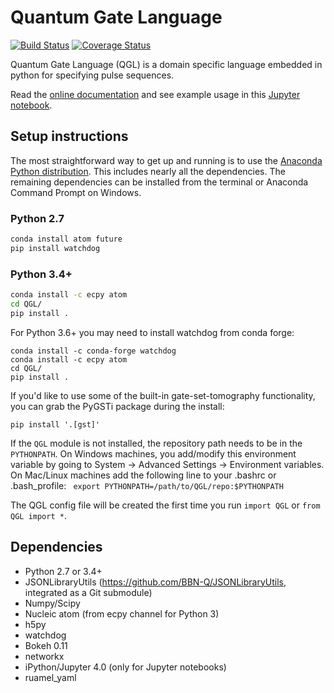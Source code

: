 # Quantum Gate Language

[![Build Status](https://travis-ci.org/BBN-Q/QGL.svg?branch=master)](https://travis-ci.org/BBN-Q/QGL) [![Coverage Status](https://coveralls.io/repos/BBN-Q/QGL/badge.svg?branch=master)](https://coveralls.io/r/BBN-Q/QGL)

Quantum Gate Language (QGL) is a domain specific language embedded in python for
specifying pulse sequences.

Read the [online documentation](https://bbn-q.github.io/QGL/) and see example
usage in this [Jupyter
notebook](https://github.com/BBN-Q/QGL/blob/master/doc/QGL-demo.ipynb).

## Setup instructions

The most straightforward way to get up and running is to use the [Anaconda
Python distribution](http://continuum.io/downloads). This includes nearly all
the dependencies. The remaining dependencies can be installed from the terminal
or Anaconda Command Prompt on Windows.

### Python 2.7

```bash
conda install atom future
pip install watchdog
```

### Python 3.4+

```bash
conda install -c ecpy atom
cd QGL/
pip install .
```

For Python 3.6+ you may need to install watchdog from conda forge:
```
conda install -c conda-forge watchdog
conda install -c ecpy atom
cd QGL/
pip install .
```

If you'd like to use some of the built-in gate-set-tomography functionality,
you can grab the PyGSTi package during the install:
```
pip install '.[gst]'
```
If the `QGL` module is not installed, the repository path needs to be in the
`PYTHONPATH`. On Windows machines, you add/modify this environment variable by
going to System -> Advanced Settings -> Environment variables. On Mac/Linux
machines add the following line to your .bashrc or .bash_profile: ``` export
PYTHONPATH=/path/to/QGL/repo:$PYTHONPATH```

The QGL config file will be created the first time you run `import QGL` or `from QGL import *`.

## Dependencies
* Python 2.7 or 3.4+
* JSONLibraryUtils (https://github.com/BBN-Q/JSONLibraryUtils, integrated as a Git submodule)
* Numpy/Scipy
* Nucleic atom (from ecpy channel for Python 3)
* h5py
* watchdog
* Bokeh 0.11
* networkx
* iPython/Jupyter 4.0 (only for Jupyter notebooks)
* ruamel_yaml
